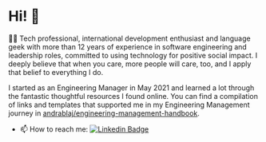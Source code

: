 # Hi! 👋

👩‍💻 Tech professional, international development enthusiast and language geek with more than 12 years of experience in software engineering and leadership roles, committed to using technology for positive social impact. I deeply believe that when you care, more people will care, too, and I apply that belief to everything I do. 

I started as an Engineering Manager in May 2021 and learned a lot through the fantastic thoughtful resources I found online. You can find a compilation of links and templates that supported me in my Engineering Management journey in [andrablaj/engineering-management-handbook](https://github.com/andrablaj/engineering-management-handbook).

- 📫 How to reach me: [![Linkedin Badge](https://img.shields.io/badge/-andrablaj-blue?style=flat&logo=Linkedin&logoColor=white)](https://www.linkedin.com/in/andrablaj/)

<!---
### :fire: My Stats

[![GitHub Streak](http://github-readme-streak-stats.herokuapp.com?user=andrablaj&theme=dark&hide_border=true)](https://git.io/streak-stats)

  <img src="https://github-readme-stats.vercel.app/api?username=andrablaj&show_icons=true&theme=ADD_THEME_HERE" width="400">
-->
